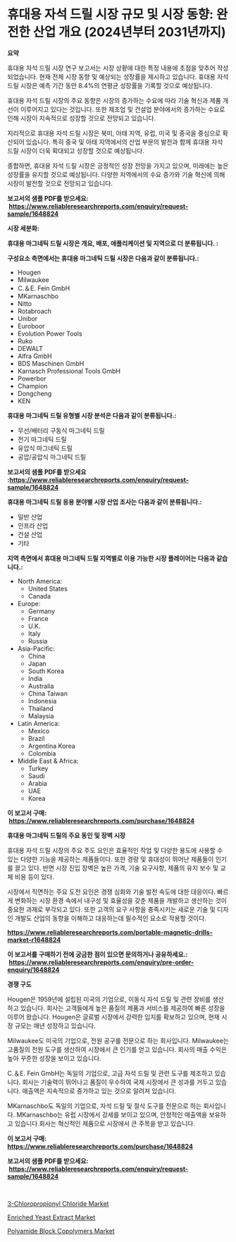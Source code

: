 <p><h1>휴대용 자석 드릴 시장 규모 및 시장 동향: 완전한 산업 개요 (2024년부터 2031년까지)</h1></p><p><strong>요약</strong></p>
<p><p>휴대용 자석 드릴 시장 연구 보고서는 시장 상황에 대한 특정 내용에 초점을 맞추어 작성되었습니다. 현재 전체 시장 동향 및 예상되는 성장률을 제시하고 있습니다. 휴대용 자석 드릴 시장은 예측 기간 동안 8.4%의 연평균 성장률을 기록할 것으로 예상됩니다.</p><p>휴대용 자석 드릴 시장의 주요 동향은 시장의 증가하는 수요에 따라 기술 혁신과 제품 개선이 이루어지고 있다는 것입니다. 또한 제조업 및 건설업 분야에서의 증가하는 수요로 인해 시장이 지속적으로 성장할 것으로 전망되고 있습니다.</p><p>지리적으로 휴대용 자석 드릴 시장은 북미, 아태 지역, 유럽, 미국 및 중국을 중심으로 확산되어 있습니다. 특히 중국 및 아태 지역에서의 산업 부문의 발전과 함께 휴대용 자석 드릴 시장이 더욱 확대되고 성장할 것으로 예상됩니다.</p><p>종합하면, 휴대용 자석 드릴 시장은 긍정적인 성장 전망을 가지고 있으며, 미래에는 높은 성장률을 유지할 것으로 예상됩니다. 다양한 지역에서의 수요 증가와 기술 혁신에 의해 시장이 발전할 것으로 전망되고 있습니다.</p></p>
<p><strong>보고서의 샘플 PDF를 받으세요: &nbsp;<a href="https://www.reliableresearchreports.com/enquiry/request-sample/1648824">https://www.reliableresearchreports.com/enquiry/request-sample/1648824</a></strong></p>
<p><strong>시장 세분화:</strong></p>
<p><strong> 휴대용 마그네틱 드릴 시장은 개요, 배포, 애플리케이션 및 지역으로 더 분류됩니다. :</strong></p>
<p><strong>구성요소 측면에서는 휴대용 마그네틱 드릴 시장은 다음과 같이 분류됩니다.:</strong></p>
<p><ul><li>Hougen</li><li>Milwaukee</li><li>C.＆E. Fein GmbH</li><li>MKarnaschbo</li><li>Nitto</li><li>Rotabroach</li><li>Unibor</li><li>Euroboor</li><li>Evolution Power Tools</li><li>Ruko</li><li>DEWALT</li><li>Alfra GmbH</li><li>BDS Maschinen GmbH</li><li>Karnasch Professional Tools GmbH</li><li>Powerbor</li><li>Champion</li><li>Dongcheng</li><li>KEN</li></ul></p>
<p><strong> 휴대용 마그네틱 드릴 유형별 시장 분석은 다음과 같이 분류됩니다.:</strong></p>
<p><ul><li>무선/배터리 구동식 마그네틱 드릴</li><li>전기 마그네틱 드릴</li><li>유압식 마그네틱 드릴</li><li>공압/공압식 마그네틱 드릴</li></ul></p>
<p><strong>보고서의 샘플 PDF를 받으세요 :<a href="https://www.reliableresearchreports.com/enquiry/request-sample/1648824">https://www.reliableresearchreports.com/enquiry/request-sample/1648824</a></strong></p>
<p><strong> 휴대용 마그네틱 드릴 응용 분야별 시장 산업 조사는 다음과 같이 분류됩니다.:</strong></p>
<p><ul><li>일반 산업</li><li>인프라 산업</li><li>건설 산업</li><li>기타</li></ul></p>
<p><strong>지역 측면에서 휴대용 마그네틱 드릴 지역별로 이용 가능한 시장 플레이어는 다음과 같습니다.:</strong></p>
<p><ul>
    <li>
        North America:
        <ul>
            <li>United States</li>
            <li>Canada</li>
        </ul>
    </li>
    <li>
        Europe:
        <ul>
            <li>Germany</li>
            <li>France</li>
            <li>U.K.</li>
            <li>Italy</li>
            <li>Russia</li>
        </ul>
    </li>
    <li>
        Asia-Pacific:
        <ul>
            <li>China</li>
            <li>Japan</li>
            <li>South Korea</li>
            <li>India</li>
            <li>Australia</li>
            <li>China Taiwan</li>
            <li>Indonesia</li>
            <li>Thailand</li>
            <li>Malaysia</li>
        </ul>
    </li>
    <li>
        Latin America:
        <ul>
            <li>Mexico</li>
            <li>Brazil</li>
            <li>Argentina Korea</li>
            <li>Colombia</li>
        </ul>
    </li>
    <li>
        Middle East & Africa:
        <ul>
            <li>Turkey</li>
            <li>Saudi</li>
            <li>Arabia</li>
            <li>UAE</li>
            <li>Korea</li>
        </ul>
    </li>
    </ul></p>
<p><strong>이 보고서 구매: &nbsp;<a href="https://www.reliableresearchreports.com/purchase/1648824">https://www.reliableresearchreports.com/purchase/1648824</a></strong></p>
<p><strong>휴대용 마그네틱 드릴의 주요 동인 및 장벽 시장</strong></p>
<p><p>휴대용 자석 드릴 시장의 주요 주도 요인은 효율적인 작업 및 다양한 용도에 사용할 수 있는 다양한 기능을 제공하는 제품들이다. 또한 경량 및 휴대성이 뛰어난 제품들이 인기를 끌고 있다. 반면 시장 진입 장벽은 높은 가격, 기술 요구사항, 제품의 유지 보수 및 교체 비용 등이 있다.</p><p>시장에서 직면하는 주요 도전 요인은 경쟁 심화와 기술 발전 속도에 대한 대응이다. 빠르게 변화하는 시장 환경 속에서 내구성 및 효율성을 갖춘 제품을 개발하고 생산하는 것이 중요한 과제로 부각되고 있다. 또한 고객의 요구 사항을 충족시키는 새로운 기술 및 디자인 개발도 산업의 동향을 이해하고 대응하는데 필수적인 요소로 작용할 것이다.</p></p>
<p><strong><a href="https://www.reliableresearchreports.com/portable-magnetic-drills-market-r1648824">https://www.reliableresearchreports.com/portable-magnetic-drills-market-r1648824</a></strong></p>
<p><strong>이 보고서를 구매하기 전에 궁금한 점이 있으면 문의하거나 공유하세요.: &nbsp;<a href="https://www.reliableresearchreports.com/enquiry/pre-order-enquiry/1648824">https://www.reliableresearchreports.com/enquiry/pre-order-enquiry/1648824</a></strong></p>
<p><strong>경쟁 구도</strong></p>
<p><p>Hougen은 1959년에 설립된 미국의 기업으로, 이동식 자석 드릴 및 관련 장비를 생산하고 있습니다. 회사는 고객들에게 높은 품질의 제품과 서비스를 제공하여 빠른 성장을 이루어 왔습니다. Hougen은 글로벌 시장에서 강력한 입지를 확보하고 있으며, 현재 시장 규모는 매년 성장하고 있습니다.</p><p>Milwaukee도 미국의 기업으로, 전원 공구를 전문으로 하는 회사입니다. Milwaukee는 고품질의 전원 도구를 생산하여 시장에서 큰 인기를 얻고 있습니다. 회사의 매출 수익은 높아 꾸준한 성장을 보이고 있습니다.</p><p>C.＆E. Fein GmbH는 독일의 기업으로, 고급 자석 드릴 및 관련 도구를 제조하고 있습니다. 회사는 기술력이 뛰어나고 품질이 우수하여 국제 시장에서 큰 성과를 거두고 있습니다. 매출액은 지속적으로 증가하고 있는 것으로 알려져 있습니다.</p><p>MKarnaschbo도 독일의 기업으로, 자석 드릴 및 절삭 도구를 전문으로 하는 회사입니다. MKarnaschbo는 유럽 시장에서 강세를 보이고 있으며, 안정적인 매출액을 보유하고 있습니다.회사는 혁신적인 제품으로 시장에서 큰 주목을 받고 있습니다.</p></p>
<p><strong>이 보고서 구매: &nbsp; <a href="https://www.reliableresearchreports.com/purchase/1648824">https://www.reliableresearchreports.com/purchase/1648824</a></strong></p>
<p><strong>보고서의 샘플 PDF를 받으세요: &nbsp;<a href="https://www.reliableresearchreports.com/enquiry/request-sample/1648824">https://www.reliableresearchreports.com/enquiry/request-sample/1648824</a></strong><strong></strong></p>
<p>&nbsp;</p>
<p><p><a href="https://www.linkedin.com/pulse/3-chloropropionyl-chloride-market-research-report-reveals-latest-xuqsf?trackingId=sUbdYkqAZgEhnUpLpHJHpg%3D%3D">3-Chloropropionyl Chloride Market</a></p><p><a href="https://www.linkedin.com/pulse/enriched-yeast-extract-market-size-share-amp-trends-analysis-f4zkc?trackingId=B76BMW7V1beMnKk1ifjEHA%3D%3D">Enriched Yeast Extract Market</a></p><p><a href="https://www.linkedin.com/pulse/polyamide-block-copolymers-market-size-share-global-analysis-v4gac?trackingId=OGlaHM3tE2vw131S3zndZw%3D%3D">Polyamide Block Copolymers Market</a></p></p>